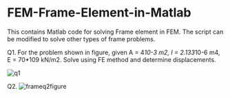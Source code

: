 # FEM-Frame-Element-in-Matlab
This contains Matlab code for solving Frame element in FEM. The script can be modified to solve other types of frame problems.



Q1. For the problem shown in figure, given A = 4*10-3 m2, I = 2.133*10-6 m4, E = 70*109 kN/m2. Solve using FE method and determine displacements.

![q1](https://user-images.githubusercontent.com/31156238/103456720-ddc58880-4d1e-11eb-944b-7645a56f57bc.png)

Q2.
![frameq2figure](https://user-images.githubusercontent.com/31156238/103471175-e364b200-4da2-11eb-9e16-48b78b73857b.png)
